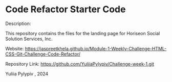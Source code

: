 # Code Refactor Starter Code


Description: 

This repository contains the files for the landing page for Horiseon Social Solution Services, Inc.

Website: https://jaspreetkhela.github.io/Module-1-Weekly-Challenge-HTML-CSS-Git-Challenge-Code-Refactor/

Repository Link: https://github.com/YuliiaPylypiv/Challenge-week-1.git


Yuliia Pylypiv , 2024
